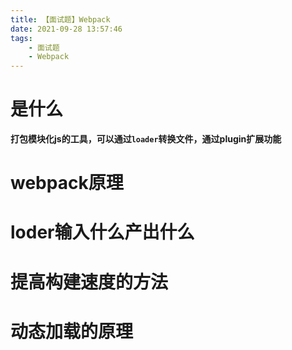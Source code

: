 ```yaml
---
title: 【面试题】Webpack
date: 2021-09-28 13:57:46
tags:
    - 面试题
    - Webpack
---
```

# 是什么
**打包模块化js的工具，可以通过```loader```转换文件，通过plugin扩展功能**
# webpack原理
# loder输入什么产出什么
# 提高构建速度的方法
# 动态加载的原理
